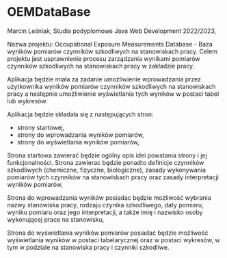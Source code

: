 # OEMDataBase
Marcin Leśniak, Studia podyplomowe Java Web Development 2022/2023,

Nazwa projektu: Occupational Exposure Measurements Database - Baza wyników pomiarów czynników szkodliwych na stanowiskach pracy.
Celem projektu jest usprawnienie procesu zarządzania wynikami pomiarów czynników szkodliwych na stanowiskach pracy w zakładzie pracy. 

Aplikacja będzie miała za zadanie umożliwienie wprowadzania przez użytkownika wyników pomiarów czynników szkodliwych na stanowiskach pracy a następnie umożliwienie wyświetlania tych wyników w postaci tabel lub wykresów.

Aplikacja będzie składała się z następujących stron:
- strony startowej,
- strony do wprowadzania wyników pomiarów,
- strony do wyświetlania wyników pomiarów,

Strona startowa zawierać będzie ogólny opis idei powstania strony i jej funkcjonalności. Strona zawierac będzie ponadto definicje czynników szkodliwych (chemiczne, fizyczne, biologiczne), zasady wykonywania pomiarów tych czynników na stanowiskach pracy oraz zasady interpretacji wyników pomiarów,

Strona do wprowadzania wyników posiadac będzie możliwość wybrania nazwy stanowiska pracy, rodzaju czynika szkodliwego, daty pomiaru, wyniku pomiaru oraz jego interpretacji, a także imię i nazwisko osoby wykonującej prace na stanowisku,

Strona do wyświetlania wyników pomiarów posiadać będzie możliwość wyświetlania wyników w postaci tabelarycznej oraz w postaci wykresów, w tym w podziale na stanowiska pracy i czynniki szkodliwe.
